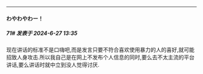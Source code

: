 ﻿
*****

####  わやわやわー！  
##### 71#       发表于 2024-6-27 13:35

现在讲话的标准不是口嗨吧,而是发言只要不符合喜欢使用暴力的人的喜好,就可能招致人身攻击.所以我自己是在网上不发布个人信息的同时,要么去不太主流的平台讲话,要么讲话时就中立到没人觉得讨厌.

